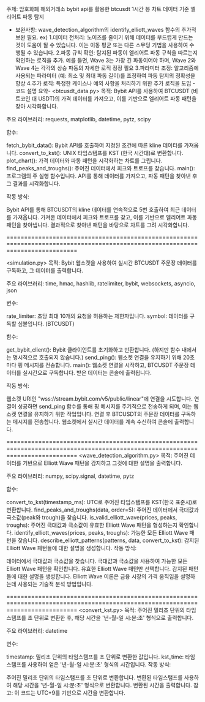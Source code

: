 주제: 암호화폐 해외거래소 bybit api를 활용한 btcusdt 1시간 봉 차트 데이터 기준 엘리어트 파동 탐지


+ 보완사항: wave_detection_algorithm의 identify_elliott_waves 함수의 추가적 보완 필요.
  ex) 1.데이터 전처리: 노이즈를 줄이기 위해 데이터를 부드럽게 만드는 것이 도움이 될 수 있습니다. 이는 이동 평균 또는 다른 스무딩 기법을 사용하여 수행될 수 있습니다.
      2.파동 규칙 확인: 탐지된 파동이 엘리어트 파동 규칙을 따르는지 확인하는 로직을 추가. 예를 들면, Wave 3는 가장 긴 파동이어야 하며, Wave 2와 Wave 4는 각각의 상승 
                     파동의 자세한 로직 정정 필요 
      3.파라미터 조정: 알고리즘에 사용되는 파라미터 (예: 최소 및 최대 파동 길이)를 조정하여 파동 탐지의 정확성을 향상
      4.추가 로직: 특정한 케이스나 예외 사항을 처리하기 위한 추가 로직을 도입
 -코드 설명 요약- 
<btcusdt_data.py>
목적: Bybit API를 사용하여 BTCUSDT (비트코인 대 USDT)의 가격 데이터를 가져오고, 이를 기반으로 엘리어트 파동 패턴을 찾아 시각화합니다.

주요 라이브러리: requests, matplotlib, datetime, pytz, scipy

함수:

fetch_bybit_data(): Bybit API를 호출하여 지정된 조건에 따른 kline 데이터를 가져옵니다.
convert_to_kst(): UNIX 타임스탬프를 KST (한국 시간대)로 변환합니다.
plot_chart(): 가격 데이터와 파동 패턴을 시각화하는 차트를 그립니다.
find_peaks_and_troughs(): 주어진 데이터에서 피크와 트로프를 찾습니다.
main(): 프로그램의 주 실행 함수입니다. API를 통해 데이터를 가져오고, 파동 패턴을 찾아낸 후 그 결과를 시각화합니다.

작동 방식:

Bybit API를 통해 BTCUSDT의 kline 데이터를 연속적으로 5번 호출하여 최근 데이터를 가져옵니다.
가져온 데이터에서 피크와 트로프를 찾고, 이를 기반으로 엘리어트 파동 패턴을 찾아냅니다.
결과적으로 찾아낸 패턴을 바탕으로 차트를 그려 시각화합니다.

================================================================================================================================

<simulation.py>
목적: Bybit 웹소켓을 사용하여 실시간 BTCUSDT 주문장 데이터를 구독하고, 그 데이터를 출력합니다.

주요 라이브러리: time, hmac, hashlib, ratelimiter, bybit, websockets, asyncio, json

변수:

rate_limiter: 초당 최대 10개의 요청을 허용하는 제한자입니다.
symbol: 데이터를 구독할 심볼입니다. (BTCUSDT)

함수:

get_bybit_client(): Bybit 클라이언트를 초기화하고 반환합니다. (하지만 함수 내에서는 명시적으로 호출되지 않습니다.)
send_ping(): 웹소켓 연결을 유지하기 위해 20초마다 핑 메시지를 전송합니다.
main(): 웹소켓 연결을 시작하고, BTCUSDT 주문장 데이터를 실시간으로 구독합니다. 받은 데이터는 콘솔에 출력됩니다.

작동 방식:

웹소켓 URI인 "wss://stream.bybit.com/v5/public/linear"에 연결을 시도합니다.
연결이 성공하면 send_ping 함수를 통해 핑 메시지를 주기적으로 전송하게 되며, 이는 웹소켓 연결을 유지하기 위한 작업입니다.
연결 후 BTCUSDT의 주문장 데이터를 구독하는 메시지를 전송합니다.
웹소켓에서 실시간 데이터를 계속 수신하여 콘솔에 출력합니다.

================================================================================================================================
<wave_detection_algorithm.py>
목적: 주어진 데이터를 기반으로 Elliott Wave 패턴을 감지하고 그것에 대한 설명을 출력합니다.

주요 라이브러리: numpy, scipy.signal, datetime, pytz

함수:

convert_to_kst(timestamp_ms): UTC로 주어진 타임스탬프를 KST(한국 표준시)로 변환합니다.
find_peaks_and_troughs(data, order=5): 주어진 데이터에서 극대값과 극소값(peak와 trough)을 찾습니다.
is_valid_elliott_wave(prices, peaks, troughs): 주어진 극대값과 극소값이 유효한 Elliott Wave 패턴을 형성하는지 확인합니다.
identify_elliott_waves(prices, peaks, troughs): 가능한 모든 Elliott Wave 패턴을 찾습니다.
describe_elliott_patterns(patterns, data, convert_to_kst): 감지된 Elliott Wave 패턴들에 대한 설명을 생성합니다.
작동 방식:

데이터에서 극대값과 극소값을 찾습니다.
극대값과 극소값을 사용하여 가능한 모든 Elliott Wave 패턴을 확인합니다.
유효한 Elliott Wave 패턴만 선택합니다.
감지된 패턴들에 대한 설명을 생성합니다.
Elliott Wave 이론은 금융 시장의 가격 움직임을 설명하는데 사용되는 기술적 분석 방법입니다.

================================================================================================================================
<convert_kst.py>
목적: 주어진 밀리초 단위의 타임스탬프를 초 단위로 변환한 후, 해당 시간을 '년-월-일 시:분:초' 형식으로 출력합니다.

주요 라이브러리: datetime

변수:

timestamp: 밀리초 단위의 타임스탬프를 초 단위로 변환한 값입니다.
kst_time: 타임스탬프를 사용하여 얻은 '년-월-일 시:분:초' 형식의 시간입니다.
작동 방식:

주어진 밀리초 단위의 타임스탬프를 초 단위로 변환합니다.
변환된 타임스탬프를 사용하여 해당 시간을 '년-월-일 시:분:초' 형식으로 변환합니다.
변환된 시간을 출력합니다.
참고: 이 코드는 UTC+9를 기반으로 시간을 변환합니다. 